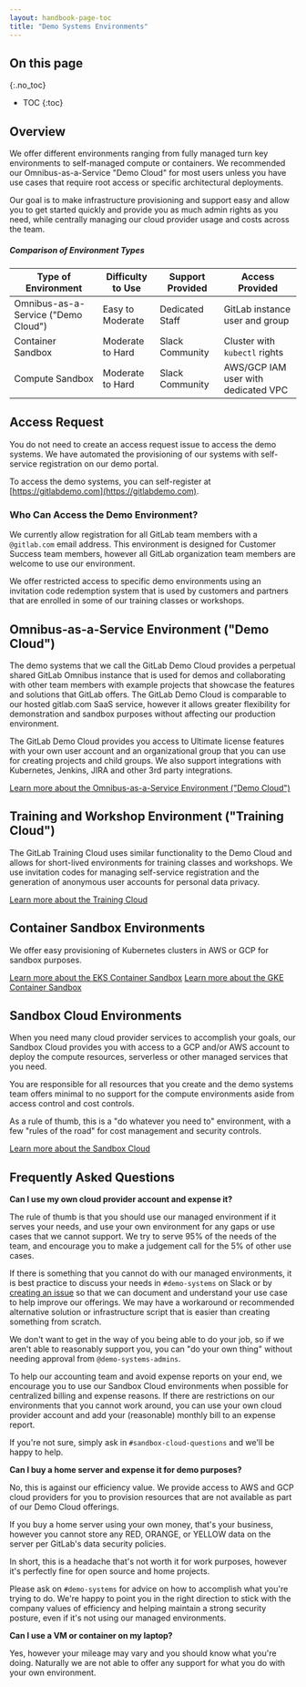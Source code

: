 ```yaml
---
layout: handbook-page-toc
title: "Demo Systems Environments"
---
```


## On this page
{:.no_toc}

- TOC
{:toc}

## Overview

We offer different environments ranging from fully managed turn key environments to self-managed compute or containers. We recommended our Omnibus-as-a-Service "Demo Cloud" for most users unless you have use cases that require root access or specific architectural deployments.

Our goal is to make infrastructure provisioning and support easy and allow you to get started quickly and provide you as much admin rights as you need, while centrally managing our cloud provider usage and costs across the team.

##### Comparison of Environment Types

| Type of Environment                   | Difficulty to Use | Support Provided | Access Provided                     |
|---------------------------------------|-------------------|------------------|-------------------------------------|
| Omnibus-as-a-Service ("Demo Cloud")   | Easy to Moderate  | Dedicated Staff  | GitLab instance user and group      |
| Container Sandbox                     | Moderate to Hard  | Slack Community  | Cluster with `kubectl` rights       |
| Compute Sandbox                       | Moderate to Hard  | Slack Community  | AWS/GCP IAM user with dedicated VPC |

## Access Request

You do not need to create an access request issue to access the demo systems. We have automated the provisioning of our systems with self-service registration on our demo portal.

To access the demo systems, you can self-register at [https://gitlabdemo.com](https://gitlabdemo.com).

### Who Can Access the Demo Environment?

We currently allow registration for all GitLab team members with a `@gitlab.com` email address. This environment is designed for Customer Success team members, however all GitLab organization team members are welcome to use our environment.

We offer restricted access to specific demo environments using an invitation code redemption system that is used by customers and partners that are enrolled in some of our training classes or workshops.

## Omnibus-as-a-Service Environment ("Demo Cloud")

The demo systems that we call the GitLab Demo Cloud provides a perpetual shared GitLab Omnibus instance that is used for demos and collaborating with other team members with example projects that showcase the features and solutions that GitLab offers. The GitLab Demo Cloud is comparable to our hosted gitlab.com SaaS service, however it allows greater flexibility for demonstration and sandbox purposes without affecting our production environment.

The GitLab Demo Cloud provides you access to Ultimate license features with your own user account and an organizational group that you can use for creating projects and child groups. We also support integrations with Kubernetes, Jenkins, JIRA and other 3rd party integrations.

[Learn more about the Omnibus-as-a-Service Environment ("Demo Cloud")](/handbook/customer-success/demo-systems/environments/demo-cloud/)

## Training and Workshop Environment ("Training Cloud")

The GitLab Training Cloud uses similar functionality to the Demo Cloud and allows for short-lived environments for training classes and workshops. We use invitation codes for managing self-service registration and the generation of anonymous user accounts for personal data privacy.

[Learn more about the Training Cloud](/handbook/customer-success/demo-systems/environments/training-cloud/)

## Container Sandbox Environments

We offer easy provisioning of Kubernetes clusters in AWS or GCP for sandbox purposes.

[Learn more about the EKS Container Sandbox](/handbook/customer-success/demo-systems/environments/container/eks)
[Learn more about the GKE Container Sandbox](/handbook/customer-success/demo-systems/environments/container/gke)

## Sandbox Cloud Environments

When you need many cloud provider services to accomplish your goals, our Sandbox Cloud provides you with access to a GCP and/or AWS account to deploy the compute resources, serverless or other managed services that you need.

You are responsible for all resources that you create and the demo systems team offers minimal to no support for the compute environments aside from access control and cost controls.

As a rule of thumb, this is a "do whatever you need to" environment, with a few "rules of the road" for cost management and security controls.

[Learn more about the Sandbox Cloud](/handbook/infrastructure-standards/realms/sandbox/) 

## Frequently Asked Questions

**Can I use my own cloud provider account and expense it?**

The rule of thumb is that you should use our managed environment if it serves your needs, and use your own environment for any gaps or use cases that we cannot support. We try to serve 95% of the needs of the team, and encourage you to make a judgement call for the 5% of other use cases.

If there is something that you cannot do with our managed environments, it is best practice to discuss your needs in `#demo-systems` on Slack or by [creating an issue](https://gitlab.com/gitlab-com/sandbox-cloud/issue-tracking/-/issues) so that we can document and understand your use case to help improve our offerings. We may have a workaround or recommended alternative solution or infrastructure script that is easier than creating something from scratch.

We don't want to get in the way of you being able to do your job, so if we aren't able to reasonably support you, you can "do your own thing" without needing approval from `@demo-systems-admins`.

To help our accounting team and avoid expense reports on your end, we encourage you to use our Sandbox Cloud environments when possible for centralized billing and expense reasons. If there are restrictions on our environments that you cannot work around, you can use your own cloud provider account and add your (reasonable) monthly bill to an expense report.

If you're not sure, simply ask in `#sandbox-cloud-questions` and we'll be happy to help.

**Can I buy a home server and expense it for demo purposes?**

No, this is against our efficiency value. We provide access to AWS and GCP cloud providers for you to provision resources that are not available as part of our Demo Cloud offerings.

If you buy a home server using your own money, that's your business, however you cannot store any RED, ORANGE, or YELLOW data on the server per GitLab's data security policies.

In short, this is a headache that's not worth it for work purposes, however it's perfectly fine for open source and home projects.

Please ask on `#demo-systems` for advice on how to accomplish what you're trying to do. We're happy to point you in the right direction to stick with the company values of efficiency and helping maintain a strong security posture, even if it's not using our managed environments.

**Can I use a VM or container on my laptop?**

Yes, however your mileage may vary and you should know what you're doing. Naturally we are not able to offer any support for what you do with your own environment.
